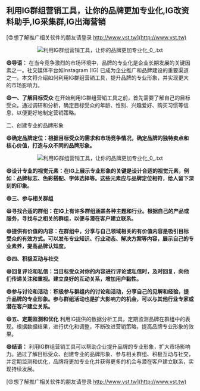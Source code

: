 ## **利用IG群组营销工具，让你的品牌更加专业化,IG改资料助手,IG采集群,IG出海营销**

[😍想了解推广相关软件的朋友请登录 http://www.vst.tw](http://www.vst.tw)

 <center><img src="https://vst.tw/MP4/tuiguang/png/0.png" alt="利用IG群组营销工具，让你的品牌更加专业化_0_.txt"></center>

**😄导语：**
在当今竞争激烈的市场环境中，品牌的专业化是企业长期发展的关键因素之一。社交媒体平台如Instagram (IG) 已成为企业推广和品牌建设的重要渠道之一。本文将介绍如何利用IG群组营销工具，提升品牌的专业形象，并实现更大的市场影响力。

**😄一、了解目标受众**
在开始利用IG群组营销工具之前，首先需要了解自己的目标受众。通过调研和分析，确定目标受众的年龄、性别、兴趣爱好、购买习惯等信息，以便更好地制定营销策略。

二、创建专业的品牌形象

**😄确定品牌定位：根据目标受众的需求和市场竞争情况，确定品牌的独特卖点和核心价值，打造与众不同的品牌形象。**

 <center><img src="https://vst.tw/MP4/tuiguang/png/6.png" alt="利用IG群组营销工具，让你的品牌更加专业化_0_.txt"></center>

**😄设计专业的视觉元素：在IG上展示专业形象的关键是设计合适的视觉元素，例如：品牌标志、色彩搭配、字体选择等。这些元素应与品牌定位相符，给人留下深刻的印象。**

**😄三、参与相关群组**

**😄寻找合适的群组：在IG上有许多群组涵盖各种主题和行业。根据自己的产品或服务，寻找与之相关的群组，以便与潜在客户建立联系。**

**😄提供有价值的内容：在群组中，分享与自己领域相关的有价值内容是吸引目标受众的有效方式。可以发布专业知识、行业动态、解决方案等内容，展示自己的专业素养，提高品牌认知度。**

**😄四、积极互动与社交**

**😄回复评论和私信：当目标受众对你的内容进行评论或私信时，及时回复，向他们传递关注和重视。建立良好的互动关系，增加用户黏性。**

**😄参与讨论和活动：积极参与群组内的讨论和活动，分享自己的见解和经验，提升品牌的专业形象。参与群组活动也是扩大影响力的机会，可以与其他行业专家或潜在客户建立关系。**

**😄五、定期监测和优化**
利用IG提供的数据分析工具，定期监测品牌在群组中的表现。根据数据结果，进行优化和调整，不断改进营销策略，提高品牌专业形象的效果。

**😄结语：**
利用IG群组营销工具可以帮助企业提升品牌的专业形象，扩大市场影响力。通过了解目标受众、创建专业的品牌形象、参与相关群组、积极互动与社交，并定期监测和优化，品牌将更加专业化并获得更多的机会与潜在客户建立联系，实现持续发展。

[😍想了解推广相关软件的朋友请登录 http://www.vst.tw](http://www.vst.tw)



